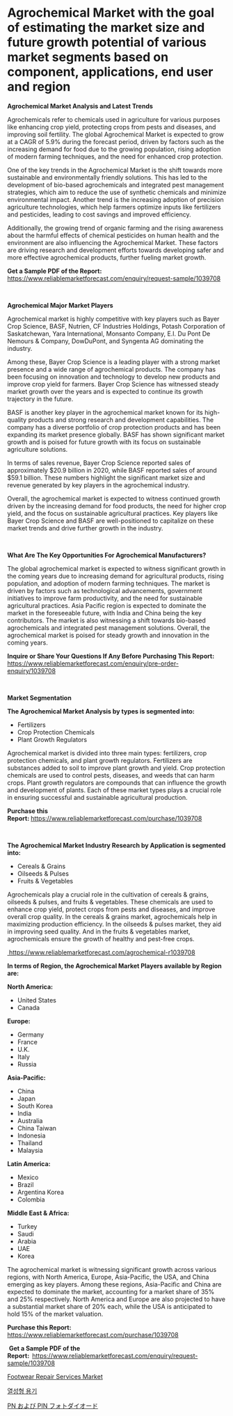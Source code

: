 <p><h1>Agrochemical Market with the goal of estimating the market size and future growth potential of various market segments based on component, applications, end user and region</h1></p><p><strong>Agrochemical Market Analysis and Latest Trends</strong></p>
<p><p>Agrochemicals refer to chemicals used in agriculture for various purposes like enhancing crop yield, protecting crops from pests and diseases, and improving soil fertility. The global Agrochemical Market is expected to grow at a CAGR of 5.9% during the forecast period, driven by factors such as the increasing demand for food due to the growing population, rising adoption of modern farming techniques, and the need for enhanced crop protection.</p><p>One of the key trends in the Agrochemical Market is the shift towards more sustainable and environmentally friendly solutions. This has led to the development of bio-based agrochemicals and integrated pest management strategies, which aim to reduce the use of synthetic chemicals and minimize environmental impact. Another trend is the increasing adoption of precision agriculture technologies, which help farmers optimize inputs like fertilizers and pesticides, leading to cost savings and improved efficiency.</p><p>Additionally, the growing trend of organic farming and the rising awareness about the harmful effects of chemical pesticides on human health and the environment are also influencing the Agrochemical Market. These factors are driving research and development efforts towards developing safer and more effective agrochemical products, further fueling market growth.</p></p>
<p><strong>Get a Sample PDF of the Report:&nbsp;</strong> <a href="https://www.reliablemarketforecast.com/enquiry/request-sample/1039708">https://www.reliablemarketforecast.com/enquiry/request-sample/1039708</a></p>
<p>&nbsp;</p>
<p><strong>Agrochemical Major Market Players</strong></p>
<p><p>Agrochemical market is highly competitive with key players such as Bayer Crop Science, BASF, Nutrien, CF Industries Holdings, Potash Corporation of Saskatchewan, Yara International, Monsanto Company, E.I. Du Pont De Nemours & Company, DowDuPont, and Syngenta AG dominating the industry. </p><p>Among these, Bayer Crop Science is a leading player with a strong market presence and a wide range of agrochemical products. The company has been focusing on innovation and technology to develop new products and improve crop yield for farmers. Bayer Crop Science has witnessed steady market growth over the years and is expected to continue its growth trajectory in the future. </p><p>BASF is another key player in the agrochemical market known for its high-quality products and strong research and development capabilities. The company has a diverse portfolio of crop protection products and has been expanding its market presence globally. BASF has shown significant market growth and is poised for future growth with its focus on sustainable agriculture solutions.</p><p>In terms of sales revenue, Bayer Crop Science reported sales of approximately $20.9 billion in 2020, while BASF reported sales of around $59.1 billion. These numbers highlight the significant market size and revenue generated by key players in the agrochemical industry. </p><p>Overall, the agrochemical market is expected to witness continued growth driven by the increasing demand for food products, the need for higher crop yield, and the focus on sustainable agricultural practices. Key players like Bayer Crop Science and BASF are well-positioned to capitalize on these market trends and drive further growth in the industry.</p></p>
<p>&nbsp;</p>
<p><strong>What Are The Key Opportunities For Agrochemical Manufacturers?</strong></p>
<p><p>The global agrochemical market is expected to witness significant growth in the coming years due to increasing demand for agricultural products, rising population, and adoption of modern farming techniques. The market is driven by factors such as technological advancements, government initiatives to improve farm productivity, and the need for sustainable agricultural practices. Asia Pacific region is expected to dominate the market in the foreseeable future, with India and China being the key contributors. The market is also witnessing a shift towards bio-based agrochemicals and integrated pest management solutions. Overall, the agrochemical market is poised for steady growth and innovation in the coming years.</p></p>
<p><strong>Inquire or Share Your Questions If Any Before Purchasing This Report:</strong> <a href="https://www.reliablemarketforecast.com/enquiry/pre-order-enquiry/1039708">https://www.reliablemarketforecast.com/enquiry/pre-order-enquiry/1039708</a></p>
<p>&nbsp;</p>
<p><strong>Market Segmentation</strong></p>
<p><strong>The Agrochemical Market Analysis by types is segmented into:</strong></p>
<p><ul><li>Fertilizers</li><li>Crop Protection Chemicals</li><li>Plant Growth Regulators</li></ul></p>
<p><p>Agrochemical market is divided into three main types: fertilizers, crop protection chemicals, and plant growth regulators. Fertilizers are substances added to soil to improve plant growth and yield. Crop protection chemicals are used to control pests, diseases, and weeds that can harm crops. Plant growth regulators are compounds that can influence the growth and development of plants. Each of these market types plays a crucial role in ensuring successful and sustainable agricultural production.</p></p>
<p><strong>Purchase this Report:&nbsp;</strong><a href="https://www.reliablemarketforecast.com/purchase/1039708">https://www.reliablemarketforecast.com/purchase/1039708</a></p>
<p>&nbsp;</p>
<p><strong>The Agrochemical Market Industry Research by Application is segmented into:</strong></p>
<p><ul><li>Cereals & Grains</li><li>Oilseeds & Pulses</li><li>Fruits & Vegetables</li></ul></p>
<p><p>Agrochemicals play a crucial role in the cultivation of cereals & grains, oilseeds & pulses, and fruits & vegetables. These chemicals are used to enhance crop yield, protect crops from pests and diseases, and improve overall crop quality. In the cereals & grains market, agrochemicals help in maximizing production efficiency. In the oilseeds & pulses market, they aid in improving seed quality. And in the fruits & vegetables market, agrochemicals ensure the growth of healthy and pest-free crops.</p></p>
<p><a href="https://www.reliablemarketforecast.com/agrochemical-r1039708">&nbsp;https://www.reliablemarketforecast.com/agrochemical-r1039708</a></p>
<p><strong>In terms of Region, the Agrochemical Market Players available by Region are:</strong></p>
<p>
    <p> <strong> North America: </strong>
        <ul>
            <li>United States</li>
            <li>Canada</li>
        </ul>
        </p> 
    <p> <strong> Europe: </strong>
        <ul>
            <li>Germany</li>
            <li>France</li>
            <li>U.K.</li>
            <li>Italy</li>
            <li>Russia</li>
        </ul>
        </p> 
    <p> <strong> Asia-Pacific: </strong>
        <ul>
            <li>China</li>
            <li>Japan</li>
            <li>South Korea</li>
            <li>India</li>
            <li>Australia</li>
            <li>China Taiwan</li>
            <li>Indonesia</li>
            <li>Thailand</li>
            <li>Malaysia</li>
        </ul>
        </p> 
    <p> <strong> Latin America: </strong>
        <ul>
            <li>Mexico</li>
            <li>Brazil</li>
            <li>Argentina Korea</li>
            <li>Colombia</li>
        </ul>
        </p> 
    <p> <strong> Middle East & Africa: </strong>
        <ul>
            <li>Turkey</li>
            <li>Saudi</li>
            <li>Arabia</li>
            <li>UAE</li>
            <li>Korea</li>
        </ul>
    </p>
    </p>
<p><p>The agrochemical market is witnessing significant growth across various regions, with North America, Europe, Asia-Pacific, the USA, and China emerging as key players. Among these regions, Asia-Pacific and China are expected to dominate the market, accounting for a market share of 35% and 25% respectively. North America and Europe are also projected to have a substantial market share of 20% each, while the USA is anticipated to hold 15% of the market valuation.</p></p>
<p><strong>Purchase this Report: </strong><a href="https://www.reliablemarketforecast.com/purchase/1039708">https://www.reliablemarketforecast.com/purchase/1039708</a></p>
<p>&nbsp;<strong>Get a Sample PDF of the Report:&nbsp;&nbsp;</strong><a href="https://www.reliablemarketforecast.com/enquiry/request-sample/1039708">https://www.reliablemarketforecast.com/enquiry/request-sample/1039708</a></p>
<p><strong></strong></p>
<p><p><a href="https://github.com/amirhossen31/Market-Research-Report-List-1/blob/main/footwear-repair-services-market.md">Footwear Repair Services Market</a></p><p><a href="https://github.com/TobyKub4685/Market-Research-Report-List-2/blob/main/40538043220.md">열성형 용기</a></p><p><a href="https://github.com/nxboeu02965442/Market-Research-Report-List-3/blob/main/2563507190634.md">PN および PIN フォトダイオード</a></p></p>